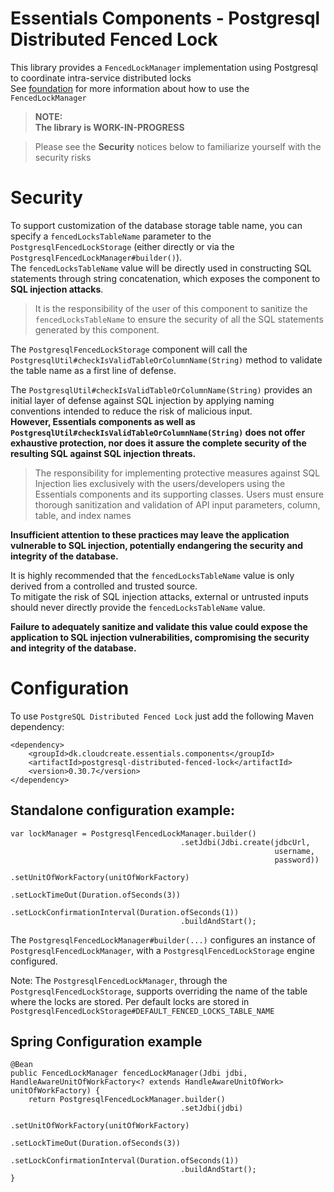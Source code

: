 # Essentials Components - Postgresql Distributed Fenced Lock

This library provides a `FencedLockManager` implementation using Postgresql to coordinate intra-service distributed locks  
See [foundation](../foundation/README.md) for more information about how to use the `FencedLockManager`

> **NOTE:**  
> **The library is WORK-IN-PROGRESS**

> Please see the **Security** notices below to familiarize yourself with the security risks

# Security
To support customization of the database storage table name, you can specify a `fencedLocksTableName` parameter to the `PostgresqlFencedLockStorage` (either directly or via the `PostgresqlFencedLockManager#builder()`).   
The `fencedLocksTableName` value will be directly used in constructing SQL statements through string concatenation, which exposes the component to **SQL injection attacks**.

>It is the responsibility of the user of this component to sanitize the `fencedLocksTableName`
to ensure the security of all the SQL statements generated by this component.

The `PostgresqlFencedLockStorage` component will
call the `PostgresqlUtil#checkIsValidTableOrColumnName(String)` method to validate the table name as a first line of defense.  

The `PostgresqlUtil#checkIsValidTableOrColumnName(String)` provides an initial layer of defense against SQL injection by applying naming conventions intended to reduce the risk of malicious input.    
**However, Essentials components as well as `PostgresqlUtil#checkIsValidTableOrColumnName(String)` does not offer exhaustive protection, nor does it assure the complete security of the resulting SQL against SQL injection threats.**
> The responsibility for implementing protective measures against SQL Injection lies exclusively with the users/developers using the Essentials components and its supporting classes.
> Users must ensure thorough sanitization and validation of API input parameters,  column, table, and index names

**Insufficient attention to these practices may leave the application vulnerable to SQL injection, potentially endangering the security and integrity of the database.**

It is highly recommended that the `fencedLocksTableName` value is only derived from a controlled and trusted source.  
To mitigate the risk of SQL injection attacks, external or untrusted inputs should never directly provide the `fencedLocksTableName` value.  

**Failure to adequately sanitize and validate this value could expose the application to SQL injection
vulnerabilities, compromising the security and integrity of the database.**

# Configuration
To use `PostgreSQL Distributed Fenced Lock` just add the following Maven dependency:

```
<dependency>
    <groupId>dk.cloudcreate.essentials.components</groupId>
    <artifactId>postgresql-distributed-fenced-lock</artifactId>
    <version>0.30.7</version>
</dependency>
```

## Standalone configuration example:

```
var lockManager = PostgresqlFencedLockManager.builder()
                                      .setJdbi(Jdbi.create(jdbcUrl,
                                                           username,
                                                           password))
                                      .setUnitOfWorkFactory(unitOfWorkFactory)
                                      .setLockTimeOut(Duration.ofSeconds(3))
                                      .setLockConfirmationInterval(Duration.ofSeconds(1))
                                      .buildAndStart(); 
```

The `PostgresqlFencedLockManager#builder(...)` configures an instance of `PostgresqlFencedLockManager`, with a `PostgresqlFencedLockStorage` engine configured.

Note: The `PostgresqlFencedLockManager`, through the `PostgresqlFencedLockStorage`, supports overriding
the name of the table where the locks are stored. 
Per default locks are stored in `PostgresqlFencedLockStorage#DEFAULT_FENCED_LOCKS_TABLE_NAME`

## Spring Configuration example

```
@Bean
public FencedLockManager fencedLockManager(Jdbi jdbi, HandleAwareUnitOfWorkFactory<? extends HandleAwareUnitOfWork> unitOfWorkFactory) {
    return PostgresqlFencedLockManager.builder()
                                      .setJdbi(jdbi)
                                      .setUnitOfWorkFactory(unitOfWorkFactory)
                                      .setLockTimeOut(Duration.ofSeconds(3))
                                      .setLockConfirmationInterval(Duration.ofSeconds(1))
                                      .buildAndStart();
}
```



